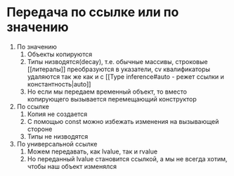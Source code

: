 # Передача по ссылке или по значению
1. По значению
	1. Объекты копируются
	2. Типы низводятся(decay), т.е. обычные массивы, строковые [[литералы]] преобразуются в указатели, cv квалификаторы удаляются так же как и с [[Type inference#auto - режет ссылки и константность|auto]]
	3. Но если мы передаем временный объект, то вместо копирующего вызывается перемещающий конструктор
2. По ссылке
	1. Копия не создается
	2. С помощью const можно избежать изменения на вызывающей стороне
	3. Типы не низводятся
3. По универсальной ссылке
	1. Можем передавать, как lvalue, так и rvalue
	2. Но переданный lvalue становится ссылкой, а мы не всегда хотим, чтобы наш объект изменялся


